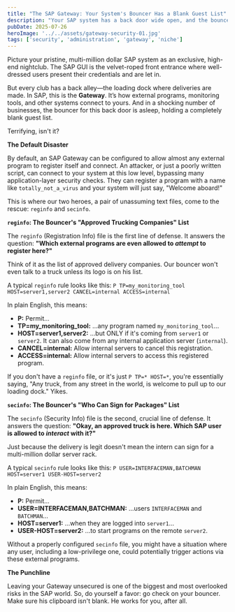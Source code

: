 ```yaml
---
title: "The SAP Gateway: Your System's Bouncer Has a Blank Guest List"
description: "Your SAP system has a back door wide open, and the bouncer is asleep. A hilarious but terrifying look at securing your SAP Gateway with reginfo and secinfo."
pubDate: 2025-07-26
heroImage: '../../assets/gateway-security-01.jpg'
tags: ['security', 'administration', 'gateway', 'niche']
---
```


Picture your pristine, multi-million dollar SAP system as an exclusive, high-end nightclub. The SAP GUI is the velvet-roped front entrance where well-dressed users present their credentials and are let in.

But every club has a back alley—the loading dock where deliveries are made. In SAP, this is the **Gateway**. It’s how external programs, monitoring tools, and other systems connect to yours. And in a shocking number of businesses, the bouncer for this back door is asleep, holding a completely blank guest list.

Terrifying, isn't it?

**The Default Disaster**

By default, an SAP Gateway can be configured to allow almost any external program to register itself and connect. An attacker, or just a poorly written script, can connect to your system at this low level, bypassing many application-layer security checks. They can register a program with a name like `totally_not_a_virus` and your system will just say, "Welcome aboard!"

This is where our two heroes, a pair of unassuming text files, come to the rescue: `reginfo` and `secinfo`.

**`reginfo`: The Bouncer's "Approved Trucking Companies" List**

The `reginfo` (Registration Info) file is the first line of defense. It answers the question: **"Which external programs are even allowed to *attempt* to register here?"**

Think of it as the list of approved delivery companies. Our bouncer won't even talk to a truck unless its logo is on his list.

A typical `reginfo` rule looks like this:
`P TP=my_monitoring_tool HOST=server1,server2 CANCEL=internal ACCESS=internal`

In plain English, this means:
* **P:** Permit...
* **TP=my_monitoring_tool:** ...any program named `my_monitoring_tool`...
* **HOST=server1,server2:** ...but ONLY if it's coming from `server1` or `server2`. It can also come from any internal application server (`internal`).
* **CANCEL=internal:** Allow internal servers to cancel this registration.
* **ACCESS=internal:** Allow internal servers to access this registered program.

If you don't have a `reginfo` file, or it's just `P TP=* HOST=*`, you're essentially saying, "Any truck, from any street in the world, is welcome to pull up to our loading dock." Yikes.

**`secinfo`: The Bouncer's "Who Can Sign for Packages" List**

The `secinfo` (Security Info) file is the second, crucial line of defense. It answers the question: **"Okay, an approved truck is here. Which SAP user is allowed to *interact* with it?"**

Just because the delivery is legit doesn't mean the intern can sign for a multi-million dollar server rack.

A typical `secinfo` rule looks like this:
`P USER=INTERFACEMAN,BATCHMAN HOST=server1 USER-HOST=server2`

In plain English, this means:
* **P:** Permit...
* **USER=INTERFACEMAN,BATCHMAN:** ...users `INTERFACEMAN` and `BATCHMAN`...
* **HOST=server1:** ...when they are logged into `server1`...
* **USER-HOST=server2:** ...to start programs on the remote `server2`.

Without a properly configured `secinfo` file, you might have a situation where any user, including a low-privilege one, could potentially trigger actions via these external programs.

**The Punchline**

Leaving your Gateway unsecured is one of the biggest and most overlooked risks in the SAP world. So, do yourself a favor: go check on your bouncer. Make sure his clipboard isn't blank. He works for you, after all.